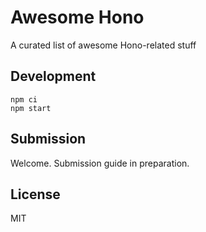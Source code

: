 # Awesome Hono

A curated list of awesome Hono-related stuff

## Development

```console
npm ci
npm start
```

## Submission

Welcome. Submission guide in preparation.

## License

MIT
